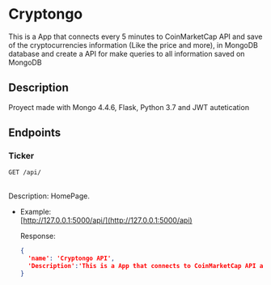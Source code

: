 # Cryptongo

This is a App that connects every 5 minutes to CoinMarketCap API and save of the cryptocurrencies information (Like the price and more), in MongoDB database and create a API for make queries to all information saved on MongoDB




## Description
Proyect made with Mongo 4.4.6, Flask, Python 3.7 and JWT autetication 


## Endpoints

### Ticker


`GET /api/`

<br>Description: HomePage.
- Example:
  <br>[http://127.0.0.1:5000/api/](http://127.0.0.1:5000/api)

  Response:
    ```json
    {
      'name': 'Cryptongo API',
      'Description':'This is a App that connects to CoinMarketCap API and save of the cryptocurrencies information in MongoDB database'
    }
  ```

